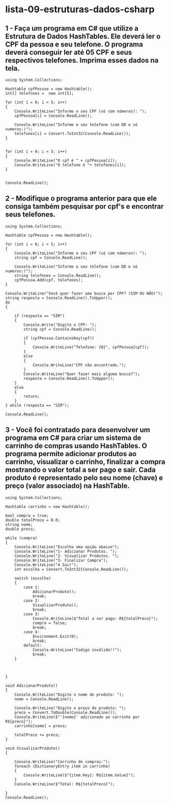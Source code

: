 # lista-09-estruturas-dados-csharp


## 1 - Faça um programa em C# que utilize a Estrutura de Dados HashTables. Ele deverá ler o CPF da pessoa e seu telefone. O programa deverá conseguir ler até 05 CPF e seus respectivos telefones. Imprima esses dados na tela.
```
using System.Collections;

Hashtable cpfPessoa = new Hashtable();
int[] telefones =  new int[5];

for (int i = 0; i < 5; i++)
{
    Console.WriteLine("Informe o seu CPF (só com números): ");
    cpfPessoa[i] = Console.ReadLine();

    Console.WriteLine("Informe o seu telefone (com DD e só numeros:)");
    telefones[i] = Convert.ToInt32(Console.ReadLine());
}


for (int i = 0; i < 5; i++)
{
    Console.WriteLine("O cpf é " + cpfPessoa[i]);
    Console.WriteLine("O telefone é "+ telefones[i]);
}


Console.ReadLine();
```
## 2 - Modifique o programa anterior para que ele consiga também pesquisar por cpf's e encontrar seus telefones.

```
using System.Collections;

Hashtable cpfPessoa = new Hashtable();

for (int i = 0; i < 5; i++)
{
    Console.WriteLine("Informe o seu CPF (só com números): ");
    string cpf = Console.ReadLine();

    Console.WriteLine("Informe o seu telefone (com DD e só numeros:)");
    string telefones = Console.ReadLine();
    cpfPessoa.Add(cpf, telefones);
}

Console.WriteLine("Você quer fazer uma busca por CPF? (SIM OU NÃO)");
string resposta = Console.ReadLine().ToUpper();
do
{

    if (resposta == "SIM")
    {
        Console.Write("Digite o CPF: ");
        string cpf = Console.ReadLine();

        if (cpfPessoa.ContainsKey(cpf))
        {
            Console.WriteLine("Telefone: {0}", cpfPessoa[cpf]);
        }
        else
        {
            Console.WriteLine("CPF não encontrado.");
        }
        Console.WriteLine("Quer fazer mais alguma busca?");
        resposta = Console.ReadLine().ToUpper();
    }
    else
    {
        return;
    }
} while (resposta == "SIM");

Console.ReadLine();
```
## 3 - Você foi contratado para desenvolver um programa em C# para criar um sistema de carrinho de compras usando HashTables. O programa permite adicionar produtos ao carrinho, visualizar o carrinho, finalizar a compra mostrando o valor total a ser pago e sair. Cada produto é representado pelo seu nome (chave) e preço (valor associado) na HashTable.

``` 
using System.Collections;

Hashtable carrinho = new Hashtable();

bool compra = true;
double totalPreco = 0.0;
string nome;
double preco;

while (compra)
{
    Console.WriteLine("Escolha uma opção abaixo");
    Console.WriteLine("1- Adicionar Produtos. ");
    Console.WriteLine("2- Visualizar Produtos. ");
    Console.WriteLine("3- Finalizar Compra");
    Console.WriteLine("4 Sair");
    int escolha = Convert.ToInt32(Console.ReadLine());

    switch (escolha)
    {
        case 1:
            AdicionarProduto();
            break;
        case 2:
            VisualizarProduto();
            break;
        case 3:
            Console.WriteLine($"Total a ser pago: R${totalPreco}");
            compra = false;
            break;
        case 4:
            Environment.Exit(0);
            break;
        default:
            Console.WriteLine("Codigo inválido!!");
            break;
    }



}

void AdicionarProduto()
{
    Console.WriteLine("Digite o nome do produto: ");
    nome = Console.ReadLine();

    Console.WriteLine("Digite o preço do produto: ");
    preco = Convert.ToDouble(Console.ReadLine());
    Console.WriteLine($"'{nome}' adicionado ao carrinho por R${preco}");
    carrinho[nome] = preco;
    
    totalPreco += preco;
}

void VisualizarProduto()
{

    Console.WriteLine("Carrinho de compras:");
    foreach (DictionaryEntry item in carrinho)
    {
        Console.WriteLine($"{item.Key}: R${item.Value}");
    }
    Console.WriteLine($"Total: R${totalPreco}");

}
Console.ReadLine();
```
